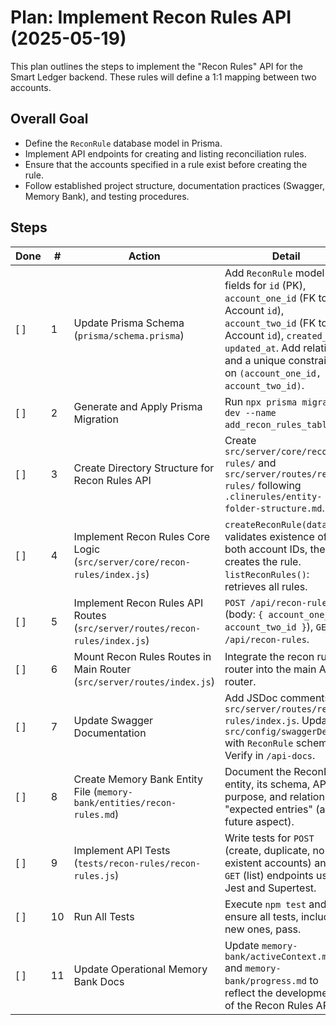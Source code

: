 # Plan: Implement Recon Rules API (2025-05-19)

This plan outlines the steps to implement the "Recon Rules" API for the Smart Ledger backend. These rules will define a 1:1 mapping between two accounts.

## Overall Goal

- Define the `ReconRule` database model in Prisma.
- Implement API endpoints for creating and listing reconciliation rules.
- Ensure that the accounts specified in a rule exist before creating the rule.
- Follow established project structure, documentation practices (Swagger, Memory Bank), and testing procedures.

## Steps

| Done | #   | Action                                                                      | Detail                                                                                                                                                                                                                                  |
| ---- | --- | --------------------------------------------------------------------------- | --------------------------------------------------------------------------------------------------------------------------------------------------------------------------------------------------------------------------------------- |
| [ ]  | 1   | Update Prisma Schema (`prisma/schema.prisma`)                               | Add `ReconRule` model with fields for `id` (PK), `account_one_id` (FK to Account `id`), `account_two_id` (FK to Account `id`), `created_at`, `updated_at`. Add relations and a unique constraint on `(account_one_id, account_two_id)`. |
| [ ]  | 2   | Generate and Apply Prisma Migration                                         | Run `npx prisma migrate dev --name add_recon_rules_table`.                                                                                                                                                                              |
| [ ]  | 3   | Create Directory Structure for Recon Rules API                              | Create `src/server/core/recon-rules/` and `src/server/routes/recon-rules/` following `.clinerules/entity-folder-structure.md`.                                                                                                          |
| [ ]  | 4   | Implement Recon Rules Core Logic (`src/server/core/recon-rules/index.js`)   | `createReconRule(data)`: validates existence of both account IDs, then creates the rule. `listReconRules()`: retrieves all rules.                                                                                                       |
| [ ]  | 5   | Implement Recon Rules API Routes (`src/server/routes/recon-rules/index.js`) | `POST /api/recon-rules` (body: `{ account_one_id, account_two_id }`), `GET /api/recon-rules`.                                                                                                                                           |
| [ ]  | 6   | Mount Recon Rules Routes in Main Router (`src/server/routes/index.js`)      | Integrate the recon rules router into the main API router.                                                                                                                                                                              |
| [ ]  | 7   | Update Swagger Documentation                                                | Add JSDoc comments to `src/server/routes/recon-rules/index.js`. Update `src/config/swaggerDef.js` with `ReconRule` schema. Verify in `/api-docs`.                                                                                       |
| [ ]  | 8   | Create Memory Bank Entity File (`memory-bank/entities/recon-rules.md`)      | Document the ReconRule entity, its schema, API, purpose, and relation to "expected entries" (as a future aspect).                                                                                                                       |
| [ ]  | 9   | Implement API Tests (`tests/recon-rules/recon-rules.js`)                    | Write tests for `POST` (create, duplicate, non-existent accounts) and `GET` (list) endpoints using Jest and Supertest.                                                                                                                  |
| [ ]  | 10  | Run All Tests                                                               | Execute `npm test` and ensure all tests, including new ones, pass.                                                                                                                                                                      |
| [ ]  | 11  | Update Operational Memory Bank Docs                                         | Update `memory-bank/activeContext.md` and `memory-bank/progress.md` to reflect the development of the Recon Rules API.                                                                                                                  |

<!--
{
  "planName": "Recon Rules API Implementation",
  "date": "2025-05-19",
  "steps": [
    {
      "id": 1,
      "action": "Update Prisma Schema",
      "tool": "replace_in_file",
      "args": {
        "path": "prisma/schema.prisma",
        "diff": [
          {
            "search": "model Account {",
            "replace": "model ReconRule {\n  id               String   @id @default(cuid())\n  account_one_id   String\n  account_two_id   String\n  created_at       DateTime @default(now())\n  updated_at       DateTime @updatedAt\n\n  accountOne       Account  @relation(\"ReconRuleAccountOne\", fields: [account_one_id], references: [id])\n  accountTwo       Account  @relation(\"ReconRuleAccountTwo\", fields: [account_two_id], references: [id])\n\n  @@unique([account_one_id, account_two_id], name: \"unique_recon_rule_pair\")\n  @@index([account_one_id])\n  @@index([account_two_id])\n}\n\nmodel Account {"
          }
        ]
      },
      "success_criteria": "ReconRule model is defined in schema.prisma with correct fields, relations, and unique constraint.",
      "status": "pending"
    },
    {
      "id": 2,
      "action": "Generate and Apply Prisma Migration",
      "tool": "execute_command",
      "args": {
        "command": "npx prisma migrate dev --name add_recon_rules_table",
        "requires_approval": true
      },
      "success_criteria": "Migration successfully created and applied. New 'ReconRule' table exists in the database.",
      "status": "pending"
    },
    {
      "id": 3,
      "action": "Create Directory Structure for Recon Rules API",
      "tool": "execute_command",
      "args": {
        "command": "mkdir -p src/server/core/recon-rules && mkdir -p src/server/routes/recon-rules",
        "requires_approval": false
      },
      "success_criteria": "Directories src/server/core/recon-rules/ and src/server/routes/recon-rules/ exist.",
      "status": "pending"
    },
    {
      "id": 4,
      "action": "Implement Recon Rules Core Logic",
      "tool": "write_to_file",
      "args": {
        "path": "src/server/core/recon-rules/index.js",
        "content": "const prisma = require('../../../services/prisma');\n\nasync function createReconRule(data) {\n  const { account_one_id, account_two_id } = data;\n\n  if (!account_one_id || !account_two_id) {\n    throw new Error('Both account_one_id and account_two_id are required.');\n  }\n\n  if (account_one_id === account_two_id) {\n    throw new Error('Account IDs for a rule must be different.');\n  }\n\n  // Check if both accounts exist\n  const accountOne = await prisma.account.findUnique({ where: { id: account_one_id } });\n  if (!accountOne) {\n    throw new Error(`Account with ID ${account_one_id} not found.`);\n  }\n  const accountTwo = await prisma.account.findUnique({ where: { id: account_two_id } });\n  if (!accountTwo) {\n    throw new Error(`Account with ID ${account_two_id} not found.`);\n  }\n\n  try {\n    const newRule = await prisma.reconRule.create({\n      data: {\n        account_one_id,\n        account_two_id,\n      },\n    });\n    return newRule;\n  } catch (error) {\n    if (error.code === 'P2002') { // Unique constraint violation\n      throw new Error('A reconciliation rule with these account IDs already exists.');\n    }\n    console.error('Error creating recon rule:', error);\n    throw new Error('Could not create recon rule.');\n  }\n}\n\nasync function listReconRules() {\n  try {\n    const rules = await prisma.reconRule.findMany({\n      include: {\n        accountOne: { select: { id: true, name: true, merchant_id: true } },\n        accountTwo: { select: { id: true, name: true, merchant_id: true } },\n      }\n    });\n    return rules;\n  } catch (error) {\n    console.error('Error listing recon rules:', error);\n    throw new Error('Could not list recon rules.');\n  }\n}\n\nmodule.exports = {\n  createReconRule,\n  listReconRules,\n};\n"
      },
      "success_criteria": "Core logic for recon rule creation and listing is implemented in src/server/core/recon-rules/index.js.",
      "status": "pending"
    },
    {
      "id": 5,
      "action": "Implement Recon Rules API Routes",
      "tool": "write_to_file",
      "args": {
        "path": "src/server/routes/recon-rules/index.js",
        "content": "const express = require('express');\nconst reconRulesCore = require('../../core/recon-rules');\n\nconst router = express.Router();\n\n/**\n * @swagger\n * tags:\n *   name: ReconRules\n *   description: Reconciliation Rule management\n */\n\n/**\n * @swagger\n * /recon-rules:\n *   post:\n *     summary: Create a new reconciliation rule\n *     tags: [ReconRules]\n *     requestBody:\n *       required: true\n *       content:\n *         application/json:\n *           schema:\n *             type: object\n *             required:\n *               - account_one_id\n *               - account_two_id\n *             properties:\n *               account_one_id:\n *                 type: string\n *                 description: ID of the first account in the mapping.\n *                 example: \"clxmgm62n000008l3g1k0h2j7\"\n *               account_two_id:\n *                 type: string\n *                 description: ID of the second account in the mapping.\n *                 example: \"clxmgmabc000108l3b2c1d4e5\"\n *     responses:\n *       201:\n *         description: Recon rule created successfully\n *         content:\n *           application/json:\n *             schema:\n *               $ref: '#/components/schemas/ReconRule'\n *       400:\n *         description: Invalid input (e.g., missing fields, accounts not found, duplicate rule)\n *       500:\n *         description: Server error\n */\nrouter.post('/', async (req, res) => {\n  try {\n    const rule = await reconRulesCore.createReconRule(req.body);\n    res.status(201).json(rule);\n  } catch (error) {\n    if (error.message.includes('not found') || error.message.includes('required') || error.message.includes('must be different') || error.message.includes('already exists')) {\n      res.status(400).json({ error: error.message });\n    } else {\n      res.status(500).json({ error: 'Failed to create recon rule.' });\n    }\n  }\n});\n\n/**\n * @swagger\n * /recon-rules:\n *   get:\n *     summary: List all reconciliation rules\n *     tags: [ReconRules]\n *     responses:\n *       200:\n *         description: A list of reconciliation rules\n *         content:\n *           application/json:\n *             schema:\n *               type: array\n *               items:\n *                 $ref: '#/components/schemas/ReconRuleWithAccounts'\n *       500:\n *         description: Server error\n */\nrouter.get('/', async (req, res) => {\n  try {\n    const rules = await reconRulesCore.listReconRules();\n    res.status(200).json(rules);\n  } catch (error) {\n    res.status(500).json({ error: 'Failed to list recon rules.' });\n  }\n});\n\nmodule.exports = router;\n"
      },
      "success_criteria": "API routes for recon rule creation and listing are implemented in src/server/routes/recon-rules/index.js.",
      "status": "pending"
    },
    {
      "id": 6,
      "action": "Mount Recon Rules Routes in Main Router",
      "tool": "replace_in_file",
      "args": {
        "path": "src/server/routes/index.js",
        "diff": [
          {
            "search": "const accountRoutes = require('./account');",
            "replace": "const accountRoutes = require('./account');\nconst reconRulesRoutes = require('./recon-rules');"
          },
          {
            "search": "router.use('/merchants/:merchant_id/accounts', accountRoutes);",
            "replace": "router.use('/merchants/:merchant_id/accounts', accountRoutes);\nrouter.use('/recon-rules', reconRulesRoutes);"
          }
        ]
      },
      "success_criteria": "Recon Rules routes are correctly mounted in src/server/routes/index.js.",
      "status": "pending"
    },
    {
      "id": 7,
      "action": "Update Swagger Documentation",
      "tool": "replace_in_file",
      "args": {
        "path": "src/config/swaggerDef.js",
        "diff": [
          {
            "search": "        }\n      }\n    },\n    apis: ['./src/server/routes/**/*.js']",
            "replace": "        },\n        ReconRule: {\n          type: 'object',\n          properties: {\n            id: { type: 'string', example: 'clxmgmefg000208l3h4j5k6l7' },\n            account_one_id: { type: 'string', example: 'clxmgm62n000008l3g1k0h2j7' },\n            account_two_id: { type: 'string', example: 'clxmgmabc000108l3b2c1d4e5' },\n            created_at: { type: 'string', format: 'date-time' },\n            updated_at: { type: 'string', format: 'date-time' }\n          }\n        },\n        ReconRuleWithAccounts: {\n          allOf: [\n            { $ref: '#/components/schemas/ReconRule' },\n            {\n              type: 'object',\n              properties: {\n                accountOne: { \n                  type: 'object', \n                  properties: { \n                    id: { type: 'string' }, \n                    name: { type: 'string' }, \n                    merchant_id: { type: 'string' } \n                  } \n                },\n                accountTwo: { \n                  type: 'object', \n                  properties: { \n                    id: { type: 'string' }, \n                    name: { type: 'string' }, \n                    merchant_id: { type: 'string' } \n                  } \n                }\n              }\n            }\n          ]\n        }\n      }\n    },\n    apis: ['./src/server/routes/**/*.js']"
          }
        ]
      },
      "success_criteria": "Swagger definition updated with ReconRule schemas. JSDoc comments added to recon-rules routes. Swagger UI reflects new endpoints.",
      "status": "pending"
    },
    {
      "id": 8,
      "action": "Create Memory Bank Entity File",
      "tool": "write_to_file",
      "args": {
        "path": "memory-bank/entities/recon-rules.md",
        "content": "# Entity: Reconciliation Rules (Recon Rules)\n\n**Overview:**\nReconciliation Rules define a 1:1 mapping between two distinct accounts (e.g., a source account and a target account) within the Smart Ledger system. These rules are fundamental for the automated expectation-matching process.\n\n**Prisma Schema Definition (from `prisma/schema.prisma`):**\n```prisma\nmodel ReconRule {\n  id               String   @id @default(cuid())\n  account_one_id   String\n  account_two_id   String\n  created_at       DateTime @default(now())\n  updated_at       DateTime @updatedAt\n\n  accountOne       Account  @relation(\"ReconRuleAccountOne\", fields: [account_one_id], references: [id])\n  accountTwo       Account  @relation(\"ReconRuleAccountTwo\", fields: [account_two_id], references: [id])\n\n  @@unique([account_one_id, account_two_id], name: \"unique_recon_rule_pair\")\n  @@index([account_one_id])\n  @@index([account_two_id])\n}\n```\n\n**API Endpoints:**\n- `POST /api/recon-rules`:\n  - Creates a new reconciliation rule.\n  - Request Body: `{ \"account_one_id\": \"string\", \"account_two_id\": \"string\" }`\n  - Validates that both account IDs exist and are different.\n  - Prevents duplicate rules for the same pair of accounts.\n- `GET /api/recon-rules`:\n  - Lists all existing reconciliation rules, including details of the linked accounts.\n\n**Core Logic (`src/server/core/recon-rules/index.js`):\n- `createReconRule(data)`: Handles the creation of a new rule, including validation of account existence and uniqueness of the rule.\n- `listReconRules()`: Retrieves all rules with details of the associated accounts.\n\n**Purpose & Future Implications:**\n- These rules form the basis for the 'recon engine'.\n- As per the user's initial request: \"When created we should be able to create an expected entry with the same order_id, amount and currency, when recon engine sees this.\"\n- This implies that when an event occurs related to `account_one_id` (or `account_two_id`), and a `ReconRule` exists, the system might automatically generate an 'expected entry' for the corresponding `account_two_id` (or `account_one_id`) with matching `order_id`, `amount`, and `currency`. This functionality is part of the future 'recon engine' and not the rule creation API itself.\n\n**User Stories (Specific to Recon Rules):**\n- As a system administrator, I want to define a mapping rule between two accounts so that the system knows they are related for reconciliation purposes.\n- As a system administrator, I want to view all existing account mapping rules.\n"
      },
      "success_criteria": "memory-bank/entities/recon-rules.md created and populated.",
      "status": "pending"
    },
    {
      "id": 9,
      "action": "Implement API Tests",
      "tool": "write_to_file",
      "args": {
        "path": "tests/recon-rules/recon-rules.js",
        "content": "const request = require('supertest');\nconst app = require('../../src/app');\nconst prisma = require('../../src/services/prisma');\n\ndescribe('Recon Rules API Endpoints', () => {\n  let merchant1, account1_m1, account2_m1, account3_m1;\n\n  beforeAll(async () => {\n    // Create a merchant and some accounts for testing\n    merchant1 = await prisma.merchantAccount.create({\n      data: { merchant_id: 'recon_m001', merchant_name: 'Recon Test Merchant' },\n    });\n    account1_m1 = await prisma.account.create({\n      data: {\n        merchant_id: merchant1.id,\n        name: 'Recon Acc One',\n        type: 'ASSET',\n      },\n    });\n    account2_m1 = await prisma.account.create({\n      data: {\n        merchant_id: merchant1.id,\n        name: 'Recon Acc Two',\n        type: 'LIABILITY',\n      },\n    });\n    account3_m1 = await prisma.account.create({\n      data: {\n        merchant_id: merchant1.id,\n        name: 'Recon Acc Three',\n        type: 'REVENUE',\n      },\n    });\n  });\n\n  afterEach(async () => {\n    // Clean up recon rules after each test\n    await prisma.reconRule.deleteMany({});\n  });\n\n  afterAll(async () => {\n    // Clean up test data\n    await prisma.account.deleteMany({ where: { merchant_id: merchant1.id } });\n    await prisma.merchantAccount.delete({ where: { id: merchant1.id } });\n    await prisma.$disconnect();\n  });\n\n  describe('POST /api/recon-rules', () => {\n    it('should create a new recon rule successfully', async () => {\n      const response = await request(app)\n        .post('/api/recon-rules')\n        .send({ account_one_id: account1_m1.id, account_two_id: account2_m1.id });\n      expect(response.statusCode).toBe(201);\n      expect(response.body).toHaveProperty('id');\n      expect(response.body.account_one_id).toBe(account1_m1.id);\n      expect(response.body.account_two_id).toBe(account2_m1.id);\n    });\n\n    it('should return 400 if account_one_id is missing', async () => {\n      const response = await request(app)\n        .post('/api/recon-rules')\n        .send({ account_two_id: account2_m1.id });\n      expect(response.statusCode).toBe(400);\n      expect(response.body.error).toContain('account_one_id and account_two_id are required');\n    });\n\n    it('should return 400 if account_one_id does not exist', async () => {\n      const response = await request(app)\n        .post('/api/recon-rules')\n        .send({ account_one_id: 'nonexistent_id', account_two_id: account2_m1.id });\n      expect(response.statusCode).toBe(400);\n      expect(response.body.error).toContain('Account with ID nonexistent_id not found');\n    });\n\n    it('should return 400 if account_two_id does not exist', async () => {\n      const response = await request(app)\n        .post('/api/recon-rules')\n        .send({ account_one_id: account1_m1.id, account_two_id: 'nonexistent_id' });\n      expect(response.statusCode).toBe(400);\n      expect(response.body.error).toContain('Account with ID nonexistent_id not found');\n    });\n\n    it('should return 400 if account IDs are the same', async () => {\n      const response = await request(app)\n        .post('/api/recon-rules')\n        .send({ account_one_id: account1_m1.id, account_two_id: account1_m1.id });\n      expect(response.statusCode).toBe(400);\n      expect(response.body.error).toContain('Account IDs for a rule must be different');\n    });\n\n    it('should return 400 if rule already exists', async () => {\n      await reconRulesCore.createReconRule({ account_one_id: account1_m1.id, account_two_id: account2_m1.id });\n      const response = await request(app)\n        .post('/api/recon-rules')\n        .send({ account_one_id: account1_m1.id, account_two_id: account2_m1.id });\n      expect(response.statusCode).toBe(400);\n      expect(response.body.error).toContain('already exists');\n    });\n  });\n\n  describe('GET /api/recon-rules', () => {\n    it('should return an empty list if no rules exist', async () => {\n      const response = await request(app).get('/api/recon-rules');\n      expect(response.statusCode).toBe(200);\n      expect(response.body).toEqual([]);\n    });\n\n    it('should return a list of recon rules with account details', async () => {\n      await reconRulesCore.createReconRule({ account_one_id: account1_m1.id, account_two_id: account2_m1.id });\n      await reconRulesCore.createReconRule({ account_one_id: account2_m1.id, account_two_id: account3_m1.id });\n      \n      const response = await request(app).get('/api/recon-rules');\n      expect(response.statusCode).toBe(200);\n      expect(response.body.length).toBe(2);\n      expect(response.body[0]).toHaveProperty('accountOne');\n      expect(response.body[0].accountOne.name).toBe(account1_m1.name);\n      expect(response.body[0]).toHaveProperty('accountTwo');\n      expect(response.body[0].accountTwo.name).toBe(account2_m1.name);\n    });\n  });\n});\n"
      },
      "success_criteria": "API tests for recon rules created in tests/recon-rules/recon-rules.js.",
      "status": "pending"
    },
    {
      "id": 10,
      "action": "Run All Tests",
      "tool": "execute_command",
      "args": {
        "command": "npm test",
        "requires_approval": false
      },
      "success_criteria": "All API tests, including new recon rule tests, pass successfully.",
      "status": "pending"
    },
    {
      "id": 11,
      "action": "Update Operational Memory Bank Docs",
      "tool": "write_to_file",
      "args": {
        "path": "memory-bank/activeContext.md",
        "content": "# Active Context: Smart Ledger Backend (Node.js) (as of 2025-05-19 - Post Recon Rules API)\n\n**Current Focus:**\n- Implementation of the Recon Rules API.\n\n**Key Decisions & Outcomes (Recon Rules API):**\n- **Database:** `ReconRule` model added to `prisma/schema.prisma` with `account_one_id`, `account_two_id` (both FKs to `Account.id`), and a unique constraint on the pair.\n- **API Endpoints:**\n  - `POST /api/recon-rules`: Creates a new rule. Validates account existence and rule uniqueness.\n  - `GET /api/recon-rules`: Lists all rules, including details of the linked accounts.\n- **Core Logic:** Implemented in `src/server/core/recon-rules/` for creation (with validation) and listing.\n- **Structure:** Followed entity folder structure (`.clinerules/entity-folder-structure.md`).\n- **Documentation:**\n  - Swagger API documentation updated.\n  - New Memory Bank entity file `memory-bank/entities/recon-rules.md` created.\n- **Testing:** API tests implemented in `tests/recon-rules/recon-rules.js`.\n\n**Next Steps (High-Level, post this task):**\n1.  Update `memory-bank/progress.md` to log the completion of the Recon Rules API.\n2.  Discuss and plan the database schema and APIs for \"Entries\" and \"Transactions\".\n    *   Define `Entry` model in `prisma/schema.prisma`.\n    *   Define `Transaction` model in `prisma/schema.prisma`.\n    *   Create `memory-bank/entities/entries.md` and `memory-bank/entities/transactions.md`.\n3.  Implement API endpoints for creating and managing entries and transactions.\n4.  Implement logic for on-the-fly balance calculations based on entries.\n5.  Write API tests for new Entry and Transaction endpoints.\n6.  Address TODOs from previous phases (robust input validation, balance check on account deletion).\n7.  Begin design/implementation of the \"recon engine\" that utilizes these rules to create \"expected entries\".\n\n**Open Questions/Considerations:**\n- Should the `(account_one_id, account_two_id)` unique constraint be order-agnostic? (e.g., (A,B) is the same as (B,A)). Currently, it is order-sensitive.\n- Further CRUD operations for Recon Rules (Update, Delete, Get by ID) if needed in the future."
      },
      "success_criteria": "activeContext.md updated. progress.md will be updated after all steps are done by appending to it.",
      "status": "pending"
    }
  ]
}
-->
